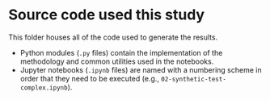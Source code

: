 # Source code used this study

This folder houses all of the code used to generate the results.

* Python modules (`.py` files) contain the implementation of the methodology
  and common utilities used in the notebooks.
* Jupyter notebooks (`.ipynb` files) are named with a numbering scheme in order
  that they need to be executed (e.g., `02-synthetic-test-complex.ipynb`).
